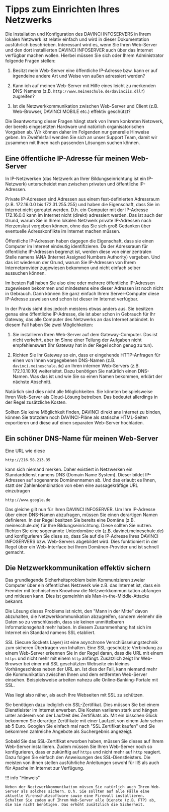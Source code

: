 # Tipps zum Einrichten Ihres Netzwerks

Die Installation und Konfiguration des DAVINCI INFOSERVERS in Ihrem lokalen Netzwerk ist relativ einfach und wird in dieser Dokumentation ausführlich beschrieben. Interessant wird es, wenn Sie Ihren Web-Server und den dort installierten DAVINCI INFOSERVER auch über das Internet verfügbar machen wollen. Hierbei müssen Sie sich oder Ihrem Administrator folgende Fragen stellen:

1. Besitzt mein Web-Server eine öffentliche IP-Adresse bzw. kann er auf irgendeine andere Art und Weise von außen adressiert werden?

2. Kann ich auf meinen Web-Server mit Hilfe eines leicht zu merkenden DNS-Namens (z.B. `http://www.meineschule.de/davinciis.dll?`) zugreifen?

3. Ist die Netzwerkkommunikation zwischen Web-Server und Client (z.B. Web-Browser, DAVINCI MOBILE etc.) effektiv geschützt?

Die Beantwortung dieser Fragen hängt stark von Ihrem konkreten Netzwerk, der bereits eingesetzten Hardware und natürlich organisatorischen Vorgaben ab. Wir können daher im Folgenden nur generelle Hinweise geben. Im Zweifelsfall wenden Sie sich an unser Support Team, damit wir zusammen mit Ihnen nach passenden Lösungen suchen können.

## Eine öffentliche IP-Adresse für meinen Web-Server

In IP-Netzwerken (das Netzwerk an Ihrer Bildungseinrichtung ist ein IP-Netzwerk) unterscheidet man zwischen privaten und öffentliche IP-Adressen.

Private IP-Adressen sind Adressen aus einem fest-definierten Adressraum (z.B. 172.16.0.0 bis 172.31.255.255) und haben die Eigenschaft, dass Sie im Internet nicht geroutet werden. D.h. ein Computer mit der IP-Adresse 172.16.0.0 kann im Internet nicht (direkt) adressiert werden. Das ist auch der Grund, warum Sie in Ihrem lokalen Netzwerk private IP-Adressen nach Herzenslust vergeben können, ohne das Sie sich groß Gedanken über eventuelle Adresskonflikte im Internet machen müssen.

Öffentliche IP-Adressen haben dagegen die Eigenschaft, dass sie einen Computer im Internet eindeutig identifizieren. Da der Adressraum für öffentliche IP-Adressen begrenzt ist, werden diese von einer zentralen Stelle namens IANA (Internet Assigned Numbers Authority) vergeben. Und das ist wiederum der Grund, warum Sie IP-Adressen von Ihrem Internetprovider zugewiesen bekommen und nicht einfach selber aussuchen können.

Im besten Fall haben Sie also eine oder mehrere öffentliche IP-Adressen zugewiesen bekommen und mindestens eine dieser Adressen ist noch nicht in Gebrauch. Dann können Sie ganz einfach Ihrem Server-Computer diese IP-Adresse zuweisen und schon ist dieser im Internet verfügbar.

In der Praxis sieht dies jedoch meistens etwas anders aus. Sie besitzen genau eine öffentliche IP-Adresse, die ist aber schon in Gebrauch für Ihr Gateway, das alle Computer des Netzwerks an das  Internet anbindet. In diesem Fall haben Sie zwei Möglichkeiten:

1. Sie installieren Ihren Web-Server auf dem Gateway-Computer. Das ist nicht verkehrt, aber im Sinne einer Teilung der Aufgaben nicht empfehlenswert (Ihr Gateway hat in der Regel schon genug zu tun).

2. Richten Sie Ihr Gateway so ein, dass er eingehende HTTP-Anfragen für einen von Ihnen vorgegebenen DNS-Namen (z.B. `davinci.meineschule.de`) an Ihren internen Web-Servers (z.B. 172.10.10.10) weiterleitet. Dazu benötigen Sie natürlich einen DNS-Namen. Was das ist und wie Sie so einen Namen bekommen, erklärt der nächste Abschnitt.

Natürlich sind dies nicht alle Möglichkeiten. Sie könnten beispielsweise Ihren Web-Server als Cloud-Lösung betreiben. Das bedeutet allerdings in der Regel zusätzliche Kosten.

Sollten Sie keine Möglichkeit finden, DAVINCI direkt ans Internet zu binden, können Sie trotzdem noch DAVINCI-Pläne als statische HTML-Seiten exportieren und diese auf einen separaten Web-Server hochladen.

## Ein schöner DNS-Name für meinen Web-Server

Eine URL wie diese

```
http://216.58.213.35
```

kann sich niemand merken. Daher existiert in Netzwerken ein Standarddienst namens DNS (Domain Name System). Dieser bildet IP-Adressen auf sogenannte Domänennamen ab. Und das erlaubt es Ihnen, statt der Zahlenkombination von eben eine aussagekräftige URL einzutragen

```
http://www.google.de
```

Das gleiche gilt nun für Ihren DAVINCI INFOSERVER. Um Ihre IP-Adresse über einen DNS-Namen abzufragen,  müssen Sie einen derartigen Namen definieren. In der Regel besitzen Sie bereits eine Domäne (z.B. meineschule.de) für Ihre Bildungseinrichtung. Diese sollten Sie nutzen. Richten Sie eine sogenannte Unterdomäne ein (z.B. davinci.meineschule.de) und konfigurieren Sie diese so, dass Sie auf die IP-Adresse Ihres DAVINCI INFOSERVERS bzw. Web-Servers abgebildet wird. Dies funktioniert in der Regel über ein Web-Interface bei Ihrem Domänen-Provider und ist schnell gemacht.

## Die Netzwerkkommunikation effektiv sichern

Das grundlegende Sicherheitsproblem beim Kommunizieren zweier Computer über ein öffentliches Netzwerk wie z.B. das Internet ist, dass ein Fremder mit technischem Knowhow die Netzwerkkommunikation abfangen und mitlesen kann. Dies ist gemeinhin als Man-in-the-Middle-Attacke bekannt.

Die Lösung dieses Problems ist nicht, den "Mann in der Mitte" davon abzuhalten, die Netzwerkkommunikation abzugreifen, sondern vielmehr die Daten so zu verschlüsseln, dass sie keinen unmittelbaren Informationsgehalt mehr haben. In diesem Zusammenhang hat sich im Internet ein Standard namens SSL etabliert.

SSL (Secure Sockets Layer) ist eine asynchrone Verschlüsselungstechnik zum sicheren Übertragen von Inhalten. Eine SSL-geschützte Verbindung zu einem Web-Server erkennen Sie in der Regel daran, dass die URL mit einem `https` und nicht mehr mit einem `http` anfängt. Zusätzlich zeigt Ihr Web-Browser bei einer mit SSL geschützten Webseite ein kleines Vorhängeschloss neben der URL an. Ist dies der Fall, kann niemand mehr die Kommunikation zwischen Ihnen und dem entfernten Web-Server einsehen. Beispielsweise arbeiten nahezu alle Online-Banking-Portale mit SSL.

Was liegt also näher, als auch Ihre Webseiten mit SSL zu schützen.

Sie benötigen dazu lediglich ein SSL-Zertifikat. Dies müssen Sie bei einem Dienstleister im Internet erwerben. Die Kosten variieren stark und hängen unter anderem von der Laufzeit des Zertifikats ab. Mit ein bisschen Glück bekommen Sie derartige Zertifikate mit einer Laufzeit von einem Jahr schon ab 5 Euro. Googlen Sie einfach mal nach "SSL Zertifikat kaufen" und Sie bekommen zahlreiche Angebote als Suchergebnis angezeigt.

Sobald Sie das SSL-Zertifikat erworben haben, müssen Sie dieses auf Ihrem Web-Server installieren. Zudem müssen Sie Ihren Web-Server noch so konfigurieren, dass er zukünftig auf `https` und nicht mehr auf `http` reagiert. Dazu folgen Sie einfach den Anweisungen des SSL-Dienstleisters. Die meisten von ihnen stellen ausführliche Anleitungen sowohl für IIS als auch für Apache im Internet zur Verfügung.

!!! info "Hinweis"

    Neben der Neztzwerkkommunikation müssen Sie natürlich auch Ihren Web-Server als solches sichern. D.h. Sie sollten auf alle Fälle eine aktuelle Virenschutzsoftware sowie eine Firewall installieren. Schalten Sie zudem auf Ihrem Web-Server alle Dienste (z.B. FTP) ab, die Sie nicht benötigen. Das erhöht zusätzlich die Sicherheit.
